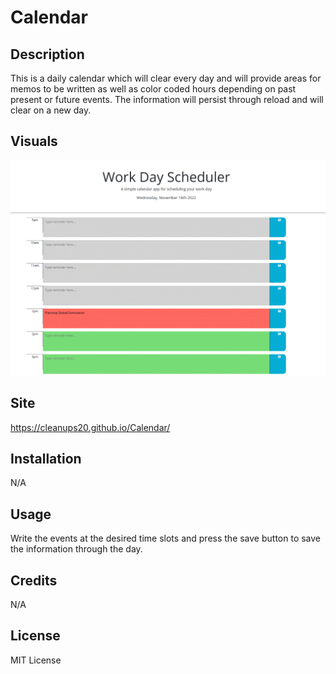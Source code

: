# Calendar


## Description

This is a daily calendar which will clear every day and will provide areas for memos to be written as well as color coded hours depending on past present or future events. The information will persist through reload and will clear on a new day.

## Visuals

![Alt text](https://github.com/CleanupS20/Calendar/blob/main/Assets/Images/Calendar%20Screenshot.gif)

## Site

https://cleanups20.github.io/Calendar/


## Installation

N/A

## Usage

Write the events at the desired time slots and press the save button to save the information through the day.


## Credits

N/A

## License

MIT License